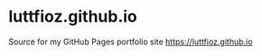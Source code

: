 luttfioz.github.io
=================

Source for my GitHub Pages portfolio site https://luttfioz.github.io

